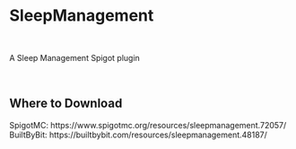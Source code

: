<h1>SleepManagement</h1><br>
<p>A Sleep Management Spigot plugin</p><br>
<h2> Where to Download</h2>
<p>SpigotMC: https://www.spigotmc.org/resources/sleepmanagement.72057/<br>
BuiltByBit: https://builtbybit.com/resources/sleepmanagement.48187/</p>
